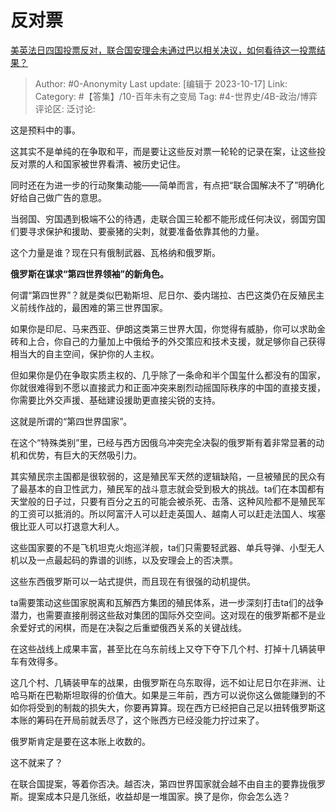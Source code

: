 # 反对票
[美英法日四国投票反对，联合国安理会未通过巴以相关决议，如何看待这一投票结果？](https://www.zhihu.com/question/626453451/answer/3253063338)

> Author: #0-Anonymity
> Last update: [编辑于 2023-10-17]
> Link:
> Category: #【答集】/10-百年未有之变局 
> Tag: #4-世界史/4B-政治/博弈 
> 评论区:
> 泛讨论:

这是预料中的事。

这其实不是单纯的在争取和平，而是要让这些反对票一轮轮的记录在案，让这些投反对票的人和国家被世界看清、被历史记住。

同时还在为进一步的行动聚集动能——简单而言，有点把“联合国解决不了”明确化好给自己做广告的意思。

当弱国、穷国遇到极端不公的待遇，走联合国三轮都不能形成任何决议，弱国穷国们要寻求保护和援助、要豪猪的尖刺，就要准备依靠其他的力量。

这个力量是谁？现在只有俄制武器、瓦格纳和俄罗斯。

**俄罗斯在谋求“第四世界领袖”的新角色。**

何谓“第四世界”？就是类似巴勒斯坦、尼日尔、委内瑞拉、古巴这类仍在反殖民主义前线作战的，最困难的第三世界国家。

如果你是印尼、马来西亚、伊朗这类第三世界大国，你觉得有威胁，你可以求助金砖和上合，你自己的力量加上中俄给予的外交策应和技术支援，就足够你自己获得相当大的自主空间，保护你的人主权。

但如果你是仍在争取实质主权的、几乎除了一条命和半个国玺什么都没有的国家，你就很难得到不愿以直接武力和正面冲突来剧烈动摇国际秩序的中国的直接支援，你需要比外交声援、基础建设援助更直接尖锐的支持。

这就是所谓的“第四世界国家”。

在这个“特殊类别”里，已经与西方因俄乌冲突完全决裂的俄罗斯有着非常显著的动机和优势，有巨大的天然吸引力。

其实殖民宗主国都是很软弱的，这是殖民军天然的逻辑缺陷，一旦被殖民的民众有了最基本的自卫性武力，殖民军的战斗意志就会受到极大的挑战。ta们在本国都有天堂般的日子过，只要有百分之五的可能会被杀死、击落、这种风险都不是殖民军的工资可以抵消的。所以阿富汗人可以赶走英国人、越南人可以赶走法国人、埃塞俄比亚人可以打退意大利人。

这些国家要的不是飞机坦克火炮巡洋舰，ta们只需要轻武器、单兵导弹、小型无人机以及一点最起码的靠谱的训练，以及安理会上的否决票。

这些东西俄罗斯可以一站式提供，而且现在有很强的动机提供。

ta需要策动这些国家脱离和瓦解西方集团的殖民体系，进一步深刻打击ta们的战争潜力，也需要直接削弱这些敌对集团的国际外交空间。这对现在的俄罗斯都不是业余爱好式的闲棋，而是在决裂之后重塑俄西关系的关键战线。

在这些战线上成果丰富，甚至比在乌东前线上又夺下夺下几个村、打掉十几辆装甲车有效得多。

这几个村、几辆装甲车的战果，由俄罗斯在乌东取得，远不如让尼日尔在非洲、让哈马斯在巴勒斯坦取得的价值大。如果是三年前，西方可以说你这么做能赚到的不如你将受到的制裁的损失大，你要再算算。现在西方已经把自己足以扭转俄罗斯这本账的筹码在开局前就丢尽了，这个账西方已经没能力拧过来了。

俄罗斯肯定是要在这本账上收数的。

这不就来了？

在联合国提案，等着你否决。越否决，第四世界国家就会越不由自主的要靠拢俄罗斯。提案成本只是几张纸，收益却是一堆国家。换了是你，你会怎么选？